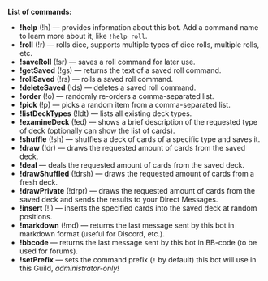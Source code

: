 **List of commands:**
* **!help** (!h) — provides information about this bot. Add a command name to learn more about it, like `!help roll`.
* **!roll** (!r) — rolls dice, supports multiple types of dice rolls, multiple rolls, etc.
* **!saveRoll** (!sr) — saves a roll command for later use.
* **!getSaved** (!gs) — returns the text of a saved roll command.
* **!rollSaved** (!rs) — rolls a saved roll command.
* **!deleteSaved** (!ds) — deletes a saved roll command.
* **!order** (!o) — randomly re-orders a comma-separated list.
* **!pick** (!p) — picks a random item from a comma-separated list.
* **!listDeckTypes** (!ldt) — lists all existing deck types.
* **!examineDeck** (!ed) — shows a brief description of the requested type of deck (optionally can show the list of cards).
* **!shuffle** (!sh) — shuffles a deck of cards of a specific type and saves it.
* **!draw** (!dr) — draws the requested amount of cards from the saved deck.
* **!deal** — deals the requested amount of cards from the saved deck.
* **!drawShuffled** (!drsh) — draws the requested amount of cards from a fresh deck.
* **!drawPrivate** (!drpr) — draws the requested amount of cards from the saved deck and sends the results to your Direct Messages.
* **!insert** (!i) — inserts the specified cards into the saved deck at random positions.
* **!markdown** (!md) — returns the last message sent by this bot in markdown format (useful for Discord, etc.).
* **!bbcode** — returns the last message sent by this bot in BB-code (to be used for forums).
* **!setPrefix** — sets the command prefix (`!` by default) this bot will use in this Guild, _administrator-only!_